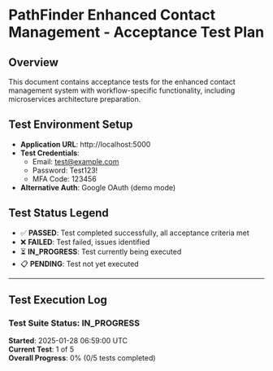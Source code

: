 # PathFinder Enhanced Contact Management - Acceptance Test Plan

## Overview
This document contains acceptance tests for the enhanced contact management system with workflow-specific functionality, including microservices architecture preparation.

## Test Environment Setup
- **Application URL**: http://localhost:5000
- **Test Credentials**: 
  - Email: test@example.com
  - Password: Test123!
  - MFA Code: 123456
- **Alternative Auth**: Google OAuth (demo mode)

## Test Status Legend
- ✅ **PASSED**: Test completed successfully, all acceptance criteria met
- ❌ **FAILED**: Test failed, issues identified
- ⏳ **IN_PROGRESS**: Test currently being executed
- 📋 **PENDING**: Test not yet executed

---

## Test Execution Log

### Test Suite Status: IN_PROGRESS
**Started**: 2025-01-28 06:59:00 UTC  
**Current Test**: 1 of 5  
**Overall Progress**: 0% (0/5 tests completed)